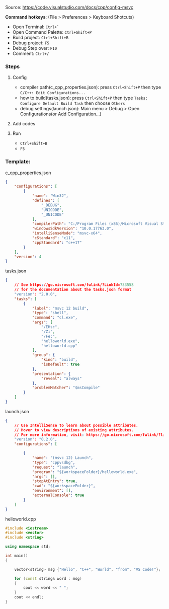 
Source: https://code.visualstudio.com/docs/cpp/config-msvc

**Command hotkeys**: (File > Preferences > Keyboard Shotcuts)
 - Open Terminal: ``Ctrl+` ``
 - Open Command Palette: `Ctrl+Shift+P`
 - Build project: `Ctrl+Shift+B`
 - Debug project: `F5`
 - Debug Step over: `F10`
 - Comment: `Ctrl+/`

### Steps
1. Config
    - compiler path(c_cpp_properties.json): press `Ctrl+Shift+P` then type `C/C++: Edit Configurations...`
    - how to build(tasks.json): press `Ctrl+Shift+P` then type `Tasks: Configure Default Build Task` then choose `Others`
    - debug settings(launch.json): Main menu > Debug > Open Configurations(or Add Configuration...)
    
2. Add codes

3. Run
    - `Ctrl+Shift+B`
    - `F5`

### Template:
c_cpp_properties.json
```json
{
    "configurations": [
        {
            "name": "Win32",
            "defines": [
                "_DEBUG",
                "UNICODE",
                "_UNICODE"
            ],
            "compilerPath": "C:/Program Files (x86)/Microsoft Visual Studio/2017/BuildTools/VC/Tools/MSVC/14.16.27023/bin/Hostx64/x64/cl.exe",
            "windowsSdkVersion": "10.0.17763.0",
            "intelliSenseMode": "msvc-x64",
            "cStandard": "c11",
            "cppStandard": "c++17"
        }
    ],
    "version": 4
}
```

tasks.json
```json
{
    // See https://go.microsoft.com/fwlink/?LinkId=733558
    // for the documentation about the tasks.json format
    "version": "2.0.0",
    "tasks": [
        {
            "label": "msvc 12 build",
            "type": "shell",
            "command": "cl.exe",
            "args": [
                "/EHsc",
                "/Zi",
                "/Fe:",
                "helloworld.exe",
                "helloworld.cpp"
            ],
            "group": {
                "kind": "build",
                "isDefault": true
            },
            "presentation": {
                "reveal": "always"
            },
            "problemMatcher": "$msCompile"
        }
    ]
}
```

launch.json
```json
{
    // Use IntelliSense to learn about possible attributes.
    // Hover to view descriptions of existing attributes.
    // For more information, visit: https://go.microsoft.com/fwlink/?linkid=830387
    "version": "0.2.0",
    "configurations": [

        {
            "name": "(msvc 12) Launch",
            "type": "cppvsdbg",
            "request": "launch",
            "program": "${workspaceFolder}/helloworld.exe",
            "args": [],
            "stopAtEntry": true,
            "cwd": "${workspaceFolder}",
            "environment": [],
            "externalConsole": true
        }
    ]
}
```

helloworld.cpp
```cpp
#include <iostream>
#include <vector>
#include <string>

using namespace std;

int main()
{

    vector<string> msg {"Hello", "C++", "World", "from", "VS Code!"};

    for (const string& word : msg)
    {
        cout << word << " ";
    }
    cout << endl;
}
```